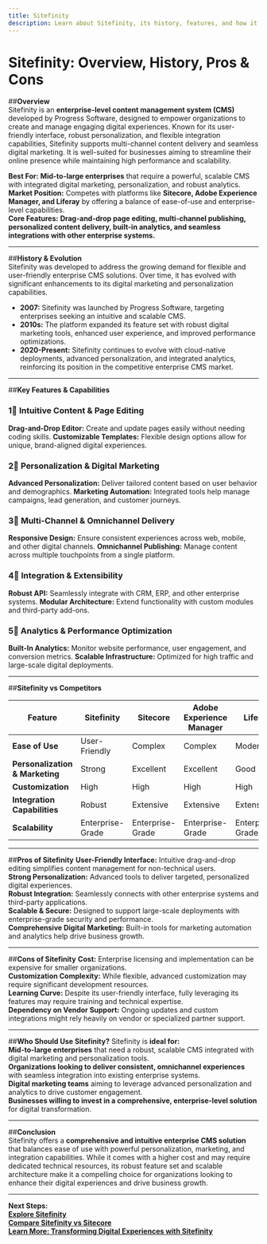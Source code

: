 ```yaml
---
title: Sitefinity
description: Learn about Sitefinity, its history, features, and how it compares to other enterprise CMS platforms.
---
```


# **Sitefinity: Overview, History, Pros & Cons**

##**Overview**  
Sitefinity is an **enterprise-level content management system (CMS)** developed by Progress Software, designed to empower organizations to create and manage engaging digital experiences. Known for its user-friendly interface, robust personalization, and flexible integration capabilities, Sitefinity supports multi-channel content delivery and seamless digital marketing. It is well-suited for businesses aiming to streamline their online presence while maintaining high performance and scalability.

 **Best For:** **Mid-to-large enterprises** that require a powerful, scalable CMS with integrated digital marketing, personalization, and robust analytics.  
 **Market Position:** Competes with platforms like **Sitecore, Adobe Experience Manager, and Liferay** by offering a balance of ease-of-use and enterprise-level capabilities.  
 **Core Features:** **Drag-and-drop page editing, multi-channel publishing, personalized content delivery, built-in analytics, and seamless integrations with other enterprise systems.**

---

##**History & Evolution**  
Sitefinity was developed to address the growing demand for flexible and user-friendly enterprise CMS solutions. Over time, it has evolved with significant enhancements to its digital marketing and personalization capabilities.

- **2007:** Sitefinity was launched by Progress Software, targeting enterprises seeking an intuitive and scalable CMS.
- **2010s:** The platform expanded its feature set with robust digital marketing tools, enhanced user experience, and improved performance optimizations.
- **2020-Present:** Sitefinity continues to evolve with cloud-native deployments, advanced personalization, and integrated analytics, reinforcing its position in the competitive enterprise CMS market.

---

##**Key Features & Capabilities**

### **1⃣ Intuitive Content & Page Editing**
 **Drag-and-Drop Editor:** Create and update pages easily without needing coding skills.
 **Customizable Templates:** Flexible design options allow for unique, brand-aligned digital experiences.

### **2⃣ Personalization & Digital Marketing**
 **Advanced Personalization:** Deliver tailored content based on user behavior and demographics.
 **Marketing Automation:** Integrated tools help manage campaigns, lead generation, and customer journeys.

### **3⃣ Multi-Channel & Omnichannel Delivery**
 **Responsive Design:** Ensure consistent experiences across web, mobile, and other digital channels.
 **Omnichannel Publishing:** Manage content across multiple touchpoints from a single platform.

### **4⃣ Integration & Extensibility**
 **Robust API:** Seamlessly integrate with CRM, ERP, and other enterprise systems.
 **Modular Architecture:** Extend functionality with custom modules and third-party add-ons.

### **5⃣ Analytics & Performance Optimization**
 **Built-In Analytics:** Monitor website performance, user engagement, and conversion metrics.
 **Scalable Infrastructure:** Optimized for high traffic and large-scale digital deployments.

---

##**Sitefinity vs Competitors**

| Feature                         | Sitefinity           | Sitecore            | Adobe Experience Manager | Liferay            |
|---------------------------------|----------------------|---------------------|--------------------------|--------------------|
| **Ease of Use**                 |  User-Friendly     |  Complex          |  Complex               |  Moderate        |
| **Personalization & Marketing** |  Strong            |  Excellent        |  Excellent             |  Good           |
| **Customization**               |  High              |  High             |  High                 |  High           |
| **Integration Capabilities**    |  Robust            |  Extensive        |  Extensive            |  Extensive      |
| **Scalability**                 |  Enterprise-Grade  |  Enterprise-Grade |  Enterprise-Grade     |  Enterprise-Grade|

---

##**Pros of Sitefinity**
 **User-Friendly Interface:** Intuitive drag-and-drop editing simplifies content management for non-technical users.  
 **Strong Personalization:** Advanced tools to deliver targeted, personalized digital experiences.  
 **Robust Integration:** Seamlessly connects with other enterprise systems and third-party applications.  
 **Scalable & Secure:** Designed to support large-scale deployments with enterprise-grade security and performance.  
 **Comprehensive Digital Marketing:** Built-in tools for marketing automation and analytics help drive business growth.

---

##**Cons of Sitefinity**
 **Cost:** Enterprise licensing and implementation can be expensive for smaller organizations.  
 **Customization Complexity:** While flexible, advanced customization may require significant development resources.  
 **Learning Curve:** Despite its user-friendly interface, fully leveraging its features may require training and technical expertise.  
 **Dependency on Vendor Support:** Ongoing updates and custom integrations might rely heavily on vendor or specialized partner support.

---

##**Who Should Use Sitefinity?**
Sitefinity is **ideal for:**  
 **Mid-to-large enterprises** that need a robust, scalable CMS integrated with digital marketing and personalization tools.  
 **Organizations looking to deliver consistent, omnichannel experiences** with seamless integration into existing enterprise systems.  
 **Digital marketing teams** aiming to leverage advanced personalization and analytics to drive customer engagement.  
 **Businesses willing to invest in a comprehensive, enterprise-level solution** for digital transformation.

---

##**Conclusion**  
Sitefinity offers a **comprehensive and intuitive enterprise CMS solution** that balances ease of use with powerful personalization, marketing, and integration capabilities. While it comes with a higher cost and may require dedicated technical resources, its robust feature set and scalable architecture make it a compelling choice for organizations looking to enhance their digital experiences and drive business growth.

---

 **Next Steps:**  
 **[Explore Sitefinity](https://www.progress.com/sitefinity-cms)**  
 **[Compare Sitefinity vs Sitecore](#)**  
 **[Learn More: Transforming Digital Experiences with Sitefinity](#)**
